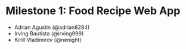 # Milestone 1: Food Recipe Web App
- Adrian Agustin (@adrian8284)
- Irving Bautista (@irving999)
- Kirill Vladimirov (@nenight)
